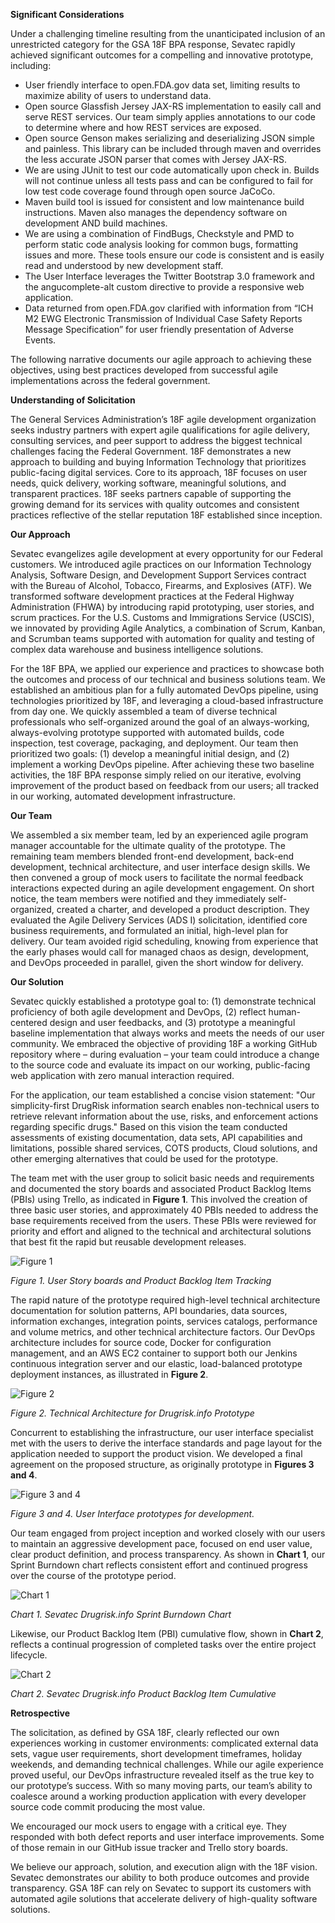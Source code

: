 **Significant Considerations**

Under a challenging timeline resulting from the unanticipated inclusion of an unrestricted category for the GSA 18F BPA response, Sevatec rapidly achieved significant outcomes for a compelling and innovative prototype, including:

*	User friendly interface to open.FDA.gov data set, limiting results to maximize ability of users to understand data.
*	Open source Glassfish Jersey JAX-RS implementation to easily call and serve REST services. Our team simply applies annotations to our code to determine where and how REST services are exposed.
*	Open source Genson makes serializing and deserializing JSON simple and painless. This library can be included through maven and overrides the less accurate JSON parser that comes with Jersey JAX-RS.
*	We are using JUnit to test our code automatically upon check in. Builds will not continue unless all tests pass and can be configured to fail for low test code coverage found through open source JaCoCo.
*	Maven build tool is issued for consistent and low maintenance build instructions. Maven also manages the dependency software on development AND build machines. 
*	We are using a combination of FindBugs, Checkstyle and PMD to perform static code analysis looking for common bugs, formatting issues and more. These tools ensure our code is consistent and is easily read and understood by new development staff.
*	The User Interface leverages the Twitter Bootstrap 3.0 framework and the angucomplete-alt custom directive to provide a responsive web application.
*	Data returned from open.FDA.gov clarified with information from “ICH M2 EWG Electronic Transmission of Individual Case Safety Reports Message Specification” for user friendly presentation of Adverse Events.


The following narrative documents our agile approach to achieving these objectives, using best practices developed from successful agile implementations across the federal government.

**Understanding of Solicitation**

The General Services Administration’s 18F agile development organization seeks industry partners with expert agile qualifications for agile delivery, consulting services, and peer support to address the biggest technical challenges facing the Federal Government. 18F demonstrates a new approach to building and buying Information Technology that prioritizes public-facing digital services.  Core to its approach, 18F focuses on user needs, quick delivery, working software, meaningful solutions, and transparent practices. 18F seeks partners capable of supporting the growing demand for its services with quality outcomes and consistent practices reflective of the stellar reputation 18F established since inception.

**Our Approach**

Sevatec evangelizes agile development at every opportunity for our Federal customers. We introduced agile practices on our Information Technology Analysis, Software Design, and Development Support Services contract with the Bureau of Alcohol, Tobacco, Firearms, and Explosives (ATF). We transformed software development practices at the Federal Highway Administration (FHWA) by introducing rapid prototyping, user stories, and scrum practices. For the U.S. Customs and Immigrations Service (USCIS), we innovated by providing Agile Analytics, a combination of Scrum, Kanban, and Scrumban teams supported with automation for quality and testing of complex data warehouse and business intelligence solutions.

For the 18F BPA, we applied our experience and practices to showcase both the outcomes and process of our technical and business solutions team. We established an ambitious plan for a fully automated DevOps pipeline, using technologies prioritized by 18F, and leveraging a cloud-based infrastructure from day one. We quickly assembled a team of diverse technical professionals who self-organized around the goal of an always-working, always-evolving prototype supported with automated builds, code inspection, test coverage, packaging, and deployment. Our team then prioritized two goals: (1) develop a meaningful initial design, and (2) implement a working DevOps pipeline. After achieving these two baseline activities, the 18F BPA response simply relied on our iterative, evolving improvement of the product based on feedback from our users; all tracked in our working, automated development infrastructure.

**Our Team**

We assembled a six member team, led by an experienced agile program manager accountable for the ultimate quality of the prototype. The remaining team members blended front-end development, back-end development, technical architecture, and user interface design skills. We then convened a group of mock users to facilitate the normal feedback interactions expected during an agile development engagement.  On short notice, the team members were notified and they immediately self-organized, created a charter, and developed a product description. They evaluated the Agile Delivery Services (ADS I) solicitation, identified core business requirements, and formulated an initial, high-level plan for delivery. Our team avoided rigid scheduling, knowing from experience that the early phases would call for managed chaos as design, development, and DevOps proceeded in parallel, given the short window for delivery.

**Our Solution**

Sevatec quickly established a prototype goal to: (1) demonstrate technical proficiency of both agile development and DevOps, (2) reflect human-centered design and user feedbacks, and (3) prototype a meaningful baseline implementation that always works and meets the needs of our user community. We embraced the objective of providing 18F a working GitHub repository where – during evaluation – your team could introduce a change to the source code and evaluate its impact on our working, public-facing web application with zero manual interaction required.

For the application, our team established a concise vision statement: "Our simplicity-first DrugRisk information search enables non-technical users to retrieve relevant information about the use, risks, and enforcement actions regarding specific drugs."  Based on this vision the team conducted assessments of existing documentation, data sets, API capabilities and limitations, possible shared services, COTS products, Cloud solutions, and other emerging alternatives that could be used for the prototype.  

The team met with the user group to solicit basic needs and requirements and documented the story boards and associated Product Backlog Items (PBIs) using Trello, as indicated in **Figure 1**. This involved the creation of three basic user stories, and approximately 40 PBIs needed to address the base requirements received from the users.  These PBIs were reviewed for priority and effort and aligned to the technical and architectural solutions that best fit the rapid but reusable development releases.

![Figure 1](https://cloud.githubusercontent.com/assets/13139023/8549930/786f7178-249b-11e5-8fa1-ba1570908d4c.png "Figure 1. User Story boards and Product Backlog Item Tracking")

_Figure 1. User Story boards and Product Backlog Item Tracking_

The rapid nature of the prototype required high-level technical architecture documentation for solution patterns, API boundaries, data sources, information exchanges, integration points, services catalogs, performance and volume metrics, and other technical architecture factors. Our DevOps architecture includes for source code, Docker for configuration management, and an AWS EC2 container to support both our Jenkins continuous integration server and our elastic, load-balanced prototype deployment instances, as illustrated in **Figure 2**. 

![Figure 2](https://cloud.githubusercontent.com/assets/13139023/8550172/0614191a-249d-11e5-82a4-69e80d907ab5.png "Figure 2. Technical Architecture for Drugrisk.info Prototype")

_Figure 2. Technical Architecture for Drugrisk.info Prototype_

Concurrent to establishing the infrastructure, our user interface specialist met with the users to derive the interface standards and page layout for the application needed to support the product vision. We developed a final agreement on the proposed structure, as originally prototype in **Figures 3 and 4**.

![Figure 3 and 4](https://cloud.githubusercontent.com/assets/13139023/8549933/7876ac7c-249b-11e5-8a5e-28eddd7d4301.png "Figure 3 and 4. User Interface prototypes for development.")

_Figure 3 and 4. User Interface prototypes for development._

Our team engaged from project inception and worked closely with our users to maintain an aggressive development pace, focused on end user value, clear product definition, and process transparency. As shown in **Chart 1**, our Sprint Burndown chart reflects consistent effort and continued progress over the course of the prototype period.

![Chart 1](https://cloud.githubusercontent.com/assets/13139023/8549932/7871f2a4-249b-11e5-9d4e-bdac29c6f017.png "Chart 1. Sevatec Drugrisk.info Sprint Burndown Chart")

_Chart 1. Sevatec Drugrisk.info Sprint Burndown Chart_

Likewise, our Product Backlog Item (PBI) cumulative flow, shown in **Chart 2**, reflects a continual progression of completed tasks over the entire project lifecycle.

![Chart 2](https://cloud.githubusercontent.com/assets/13139023/8549931/7870b984-249b-11e5-9dd3-a0679872d599.png "Chart 2. Sevatec Drugrisk.info Product Backlog Item Cumulative")

_Chart 2. Sevatec Drugrisk.info Product Backlog Item Cumulative_

**Retrospective**

The solicitation, as defined by GSA 18F, clearly reflected our own experiences working in customer environments: complicated external data sets, vague user requirements, short development timeframes, holiday weekends, and demanding technical challenges. While our agile experience proved useful, our DevOps infrastructure revealed itself as the true key to our prototype’s success. With so many moving parts, our team’s ability to coalesce around a working production application with every developer source code commit producing the most value. 

We encouraged our mock users to engage with a critical eye. They responded with both defect reports and user interface improvements. Some of those remain in our GitHub issue tracker and Trello story boards. 

We believe our approach, solution, and execution align with the 18F vision. Sevatec demonstrates our ability to both produce outcomes and provide transparency. GSA 18F can rely on Sevatec to support its customers with automated agile solutions that accelerate delivery of high-quality software solutions. 


